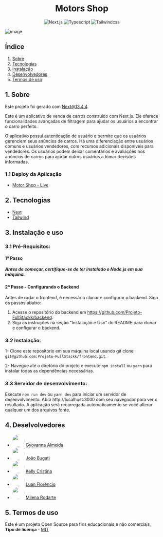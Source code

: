 <h1 align="center"> Motors Shop </h1>

<div align="center">
  
![Next.js](https://img.shields.io/badge/Next-000?style=for-the-badge&logo=next.js&logoColor=) ![Typescript](https://img.shields.io/badge/TypeScript-007ACC?style=for-the-badge&logo=typescript&logoColor=fff) ![Tailwindcss](https://img.shields.io/badge/tailwindcss-023?style=for-the-badge&logo=tailwindcss&logoColor=)

</div>

<p align="center">

![image](https://github.com/Projeto-FullStackk/frontend/assets/110180304/0928456f-4653-4c1a-b511-d77711cdcfe5)

</p>

<h2>Índice</h2>

1. [ Sobre ](#sobre)
2. [ Tecnologias](#techs)
3. [ Instalação ](#install)
4. [ Desenvolvedores ](#devs)
5. [ Termos de uso ](#termos)

<a name="sobre"></a>

## 1. Sobre

Este projeto foi gerado com Next@13.4.4.

Este é um aplicativo de venda de carros construído com Next.js. Ele oferece funcionalidades avançadas de filtragem para ajudar os usuários a encontrar o carro perfeito.

O aplicativo possui autenticação de usuário e permite que os usuários gerenciem seus anúncios de carros. Há uma diferenciação entre usuários comuns e usuários vendedores, com recursos adicionais disponíveis para vendedores. Os usuários podem deixar comentários e avaliações nos anúncios de carros para ajudar outros usuários a tomar decisões informadas.

### 1.1 Deploy da Aplicação

- <a name="MotorShop" href="" target="_blank">Motor Shop - Live</a>

<a name="techs"></a>

## 2. Tecnologias

- <a name="next" href="https://nextjs.org/docs" target="_blank">Next</a>
- <a name="tailwind" href="https://tailwindcss.com/docs/installation" target="_blank">Tailwind</a>

<a name="install"></a>

## 3. Instalação e uso

### 3.1 Pré-Requisitos:

  <h4>1º Passo</h4>
  <h5>Antes de começar, certifique-se de ter instalado o Node.js em sua máquina.</h3>

  <h4>2º Passo - Configurando o Backend</h4>
  Antes de rodar o frontend, é necessário clonar e configurar o backend. Siga os passos abaixo:

1. Acesse o repositório do backend em https://github.com/Projeto-FullStackk/backend.
2. Siga as instruções na seção "Instalação e Uso" do README para clonar e configurar o backend.

### 3.2 Instalação:

1- Clone este repositório em sua máquina local usando git clone `git@github.com:Projeto-FullStackk/frontend.git`.

2- Navegue até o diretório do projeto e execute `npm install` ou `yarn` para instalar todas as dependências necessárias.

### 3.3 Servidor de desenvolvimento:

Execute `npm run dev` ou `yarn dev` para iniciar um servidor de desenvolvimento. Abra http://localhost:3000 com seu navegador para ver o resultado. A aplicação será recarregada automaticamente se você alterar qualquer um dos arquivos fonte.

## 4. Deselvolvedores

- <img src="https://github.com/gyo-almeida.png" width="40" height="40" style="border-radius: 20px;"> <a name="Gyovanna" href="https://github.com/gyo-almeida" target="_blank">Gyovanna Almeida</a>
- <img src="https://github.com/joaobuga35.png" width="40" height="40" style="border-radius: 20px;"> <a name="Joao" href="https://github.com/joaobuga35" target="_blank">João Bugati</a>
- <img src="https://github.com/kellygalliani.png" width="40" height="40" style="border-radius: 20px"> <a name="kelly" href="https://github.com/kellygalliani" target="_blank">Kelly Cristina</a>
- <img src="https://github.com/LuanFlorencioo.png" width="40" height="40" style="border-radius: 20px;"> <a name="luan" href="https://github.com/LuanFlorencioo" target="_blank">Luan Florêncio</a>
- <img src="https://github.com/milenarodarte.png" width="40" height="40" style="border-radius: 20px;"> <a name="milena" href="https://github.com/milenarodarte" target="_blank">Milena Rodarte</a>

<a name="termos"></a>

## 5. Termos de uso

Este é um projeto Open Source para fins educacionais e não comerciais, **Tipo de licença** - <a name="mit" href="https://opensource.org/licenses/MIT" target="_blank">MIT</a>
<a name="devs"></a>
